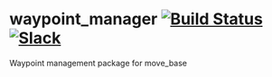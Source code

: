 # waypoint_manager [![Build Status](https://travis-ci.org/CIR-KIT/waypoint_manager.svg?branch)](https://travis-ci.org/CIR-KIT/waypoint_manager) [![Slack](https://img.shields.io/badge/Slack-CIR--KIT-blue.svg)](http://cir-kit.slack.com/messages/waypoint_manager)
Waypoint management package for move_base
